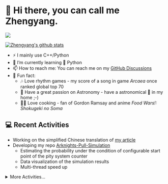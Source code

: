 # 👋 Hi there, you can call me Zhengyang.
<!--
**zyLiu6707/zyLiu6707** is a ✨ _special_ ✨ repository because its `README.md` (this file) appears on your GitHub profile.

Here are some ideas to get you started:

- 💻 I’m currently working on ...
- 🌱 I’m currently learning ...
- 👯 I’m looking to collaborate on ...
- 🤔 I’m looking for help with ...
- 💬 Ask me about ...
- 📫 How to reach me:
- 😄 Pronouns: ...
- 🎉 Fun fact:
-->
![](https://komarev.com/ghpvc/?username=zyLiu6707)

[![Zhengyang's github stats](https://github-readme-stats.vercel.app/api?username=zyLiu6707&count_private=true&show_icons=true)](https://github.com/zyLiu6707/github-readme-stats)
- ⚡ I mainly use C++/Python
- 🌱 I’m currently learning 🐍 Python
- 📫 How to reach me: You can reach me on my [GitHub Discussions](https://github.com/zyLiu6707/zyLiu6707/discussions)
- 🎉 Fun fact: 
    - 🎶 Love rhythm games - my score of a song in game *Arcaea* once ranked global top 70
    - 🌌 Have a great passion on Astronomy - have a astronomical 🔭 in my home ;-)
    - 👨‍🍳 Love cooking - fan of Gordon Ramsay and anime *Food Wars!: Shokugeki no Soma*
    
## 💻 Recent Activities
- Working on the simplified Chinese translation of [my article](https://rpubs.com/zyLiu6707/arknights-pull-simulation)
- Developing my repo [Arknights-Pull-Simulation](https://github.com/zyLiu6707/Arknights-Pull-Simulation)
    - Estimating the probability under the condition of configurable start point of the pity system counter
    - Data visualization of the simulation results
    - Multi-thread speed up

<details>
    <summary>More Activities...</summary>
    
- Finished the [documentation](https://rpubs.com/zyLiu6707/arknights-pull-simulation) of [Arknights-Pull-Simulation](https://github.com/zyLiu6707/Arknights-Pull-Simulation)
</details>
